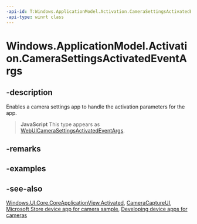 ```yaml
---
-api-id: T:Windows.ApplicationModel.Activation.CameraSettingsActivatedEventArgs
-api-type: winrt class
---
```


<!-- Class syntax.
public class CameraSettingsActivatedEventArgs : Windows.ApplicationModel.Activation.IActivatedEventArgs, Windows.ApplicationModel.Activation.ICameraSettingsActivatedEventArgs
-->

# Windows.ApplicationModel.Activation.CameraSettingsActivatedEventArgs

## -description
Enables a camera settings app to handle the activation parameters for the app.

<!--Enables an app to handle the activation parameters for the activation contracts supported by Windows.-->

> **JavaScript**
> This type appears as [WebUICameraSettingsActivatedEventArgs](../windows.ui.webui/webuicamerasettingsactivatedeventargs.md).

## -remarks

## -examples

## -see-also
[Windows.UI.Core.CoreApplicationView.Activated](../windows.applicationmodel.core/coreapplicationview_activated.md), [CameraCaptureUI](../windows.media.capture/cameracaptureui.md), [Microsoft Store device app for camera sample](https://go.microsoft.com/fwlink/p/?LinkID=249442), [Developing  device apps for cameras](https://go.microsoft.com/fwlink/p/?LinkId=226802)

